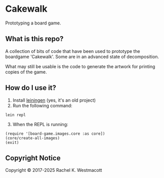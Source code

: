 # Cakewalk

Prototyping a board game.

## What is this repo?

A collection of bits of code that have been used to prototype the boardgame 'Cakewalk'. Some are in an advanced state of
decomposition.

What may still be usable is the code to generate the artwork for printing copies of the game.

## How do I use it?

1. Install [leiningen](https://github.com/technomancy/leiningen/tree/master) (yes, it's an old project)
2. Run the following command:

`lein repl`

3. When the REPL is running:

```
(require '[board-game.images.core :as core])
(core/create-all-images)
(exit)
```

## Copyright Notice

Copyright © 2017-2025 Rachel K. Westmacott
